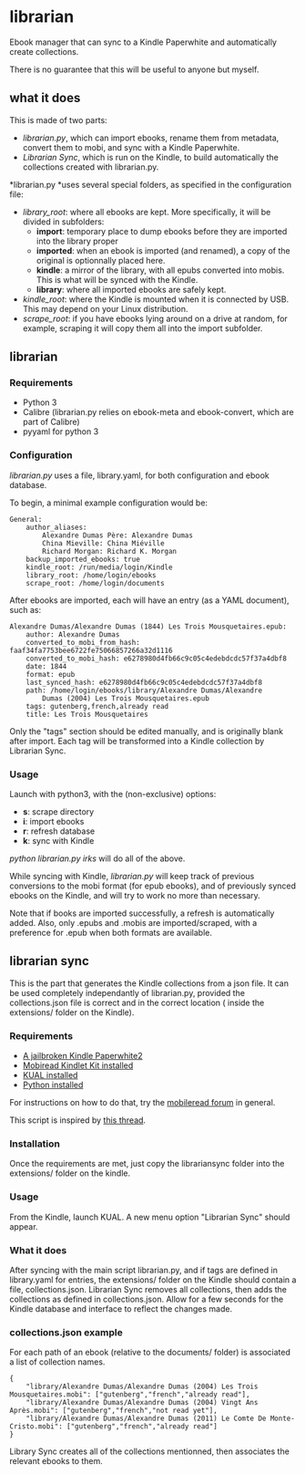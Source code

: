 librarian
=========

Ebook manager that can sync to a Kindle Paperwhite and automatically create collections.

There is no guarantee that this will be useful to anyone but myself.

what it does
------------

This is made of two parts:

- *librarian.py*, which can import ebooks, rename them from metadata, convert them to mobi, and sync with a Kindle Paperwhite.
- *Librarian Sync*, which is run on the Kindle, to build automatically the collections created with librarian.py.

*librarian.py *uses several special folders, as specified in the configuration file:

- *library_root*: where all ebooks are kept. More specifically, it will be divided in subfolders:
    - **import**: temporary place to dump ebooks before they are imported into the library proper
    - **imported**: when an ebook is imported (and renamed), a copy of the original is optionnally placed here.
    - **kindle**: a mirror of the library, with all epubs converted into mobis. This is what will be synced with the Kindle.
    - **library**: where all imported ebooks are safely kept.
- *kindle_root*: where the Kindle is mounted when it is connected by USB. This may depend on your Linux distribution.
- *scrape_root*: if you have ebooks lying around on a drive at random, for example, scraping it will copy them all into the import subfolder.


librarian
---------

### Requirements

- Python 3
- Calibre (librarian.py relies on ebook-meta and ebook-convert, which are part of Calibre)
- pyyaml for python 3

### Configuration

*librarian.py* uses a file, library.yaml, for both configuration and ebook database.

To begin, a minimal example configuration would be:

    General:
        author_aliases:
            Alexandre Dumas Père: Alexandre Dumas
            China Mieville: China Miéville
            Richard Morgan: Richard K. Morgan
        backup_imported_ebooks: true
        kindle_root: /run/media/login/Kindle
        library_root: /home/login/ebooks
        scrape_root: /home/login/documents

After ebooks are imported, each will have an entry (as a YAML document), such as:

    Alexandre Dumas/Alexandre Dumas (1844) Les Trois Mousquetaires.epub:
        author: Alexandre Dumas
        converted_to_mobi_from_hash: faaf34fa7753bee6722fe75066857266a32d1116
        converted_to_mobi_hash: e6278980d4fb66c9c05c4edebdcdc57f37a4dbf8
        date: 1844
        format: epub
        last_synced_hash: e6278980d4fb66c9c05c4edebdcdc57f37a4dbf8
        path: /home/login/ebooks/library/Alexandre Dumas/Alexandre
            Dumas (2004) Les Trois Mousquetaires.epub
        tags: gutenberg,french,already read
        title: Les Trois Mousquetaires

Only the "tags" section should be edited manually, and is originally blank after import. Each tag will
be transformed into a Kindle collection by Librarian Sync.

### Usage

Launch with python3, with the (non-exclusive) options:

- **s**: scrape directory
- **i**: import ebooks
- **r**: refresh database
- **k**: sync with Kindle

*python librarian.py irks* will do all of the above.

While syncing with Kindle, *librarian.py* will keep track of previous conversions to the mobi format (for epub ebooks),
and of previously synced ebooks on the Kindle, and will try to work no more than necessary.

Note that if books are imported successfully, a refresh is automatically added.
Also, only .epubs and .mobis are imported/scraped, with a preference for .epub when both formats are available.

librarian sync
--------------

This is the part that generates the Kindle collections from a json file.
It can be used completely independantly of librarian.py, provided the collections.json file is correct and in the correct location ( inside the extensions/ folder on the Kindle).

### Requirements

- [A jailbroken Kindle Paperwhite2](http://www.mobileread.com/forums/showthread.php?t=186645)
- [Mobiread Kindlet Kit installed](http://www.mobileread.com/forums/showthread.php?t=233932)
- [KUAL installed](http://www.mobileread.com/forums/showthread.php?t=203326)
- [Python installed](http://www.mobileread.com/forums/showthread.php?t=195474)

For instructions on how to do that, try the [mobileread forum](http://www.mobileread.com/forums/forumdisplay.php?f=150) in general.

This script is inspired by [this thread](http://www.mobileread.com/forums/showthread.php?t=160855).


### Installation

Once the requirements are met, just copy the librariansync folder into the extensions/ folder on the kindle.

### Usage


From the Kindle, launch KUAL. A new menu option "Librarian Sync" should appear.

### What it does


After syncing with the main script librarian.py, and if tags are defined in library.yaml for entries,
the extensions/ folder on the Kindle should contain a file, collections.json.
Librarian Sync removes all collections, then adds the collections as defined in collections.json.
Allow for a few seconds for the Kindle database and interface to reflect the changes made.

### collections.json example

For each path of an ebook (relative to the documents/ folder) is associated a list of collection names.

    {
        "library/Alexandre Dumas/Alexandre Dumas (2004) Les Trois Mousquetaires.mobi": ["gutenberg","french","already read"],
        "library/Alexandre Dumas/Alexandre Dumas (2004) Vingt Ans Après.mobi": ["gutenberg","french","not read yet"],
        "library/Alexandre Dumas/Alexandre Dumas (2011) Le Comte De Monte-Cristo.mobi": ["gutenberg","french","already read"]
    }

Library Sync creates all of the collections mentionned, then associates the relevant ebooks to them.
